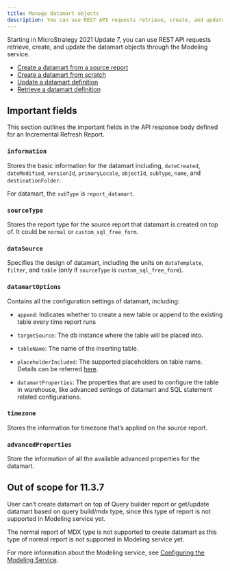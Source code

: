 ```yaml
---
title: Manage datamart objects
description: You can use REST API requests retrieve, create, and update the datamart objects through the Modeling Service
---
```


Starting in MicroStrategy 2021 Update 7, you can use REST API requests retrieve, create, and update the datamart objects through the Modeling service.

- [Create a datamart from a source report](./create-a-datamart-from-a-source-report.md)
- [Create a datamart from scratch](./create-a-datamart-from-scratch.md)
- [Update a datamart definition](./update-a-datamart-definition.md)
- [Retrieve a datamart definition](./retrieve-a-datamart-definition.md)

## Important fields

This section outlines the important fields in the API response body defined for an Incremental Refresh Report.

### `information`

Stores the basic information for the datamart including, `dateCreated`, `dateModified`, `versionId`, `primaryLocale`, `objectId`, `subType`, `name`, and `destinationFolder`.

For datamart, the `subType` is `report_datamart`.

### `sourceType`

Stores the report type for the source report that datamart is created on top of. It could be `normal` or `custom_sql_free_form`.

### `dataSource`

Specifies the design of datamart, including the units on `dataTemplate`, `filter`, and `table` (only if `sourceType` is `custom_sql_free_form`).

### `datamartOptions`

Contains all the configuration settings of datamart, including:

- `append`: Indicates whether to create a new table or append to the existing table every time report runs

- `targetSource`: The db instance where the table will be placed into.

- `tableName`: The name of the inserting table.

- `placeholderIncluded`: The supported placeholders on table name. Details can be referred [here](https://www2.microstrategy.com/producthelp/Current/ReportDesigner/WebHelp/Lang_1033/Content/datamart_reports.htm).

- `datamartProperties`: The properties that are used to configure the table in warehouse, like advanced settings of datamart and SQL statement related configurations.

### `timezone`

Stores the information for timezone that’s applied on the source report.

### `advancedProperties`

Store the information of all the available advanced properties for the datamart.

## Out of scope for 11.3.7

User can’t create datamart on top of Query builder report or get/update datamart based on query build/mdx type, since this type of report is not supported in Modeling service yet.

The normal report of MDX type is not supported to create datamart as this type of normal report is not supported in Modeling service yet.

For more information about the Modeling service, see [Configuring the Modeling Service](https://www2.microstrategy.com/producthelp/2021/InstallConfig/en-us/Content/modeling_service.htm).
